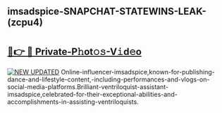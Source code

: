 ## imsadspice-SNAPCHAT-STATEWINS-LEAK-(zcpu4)


# <h2><a href="https://mediaupload.pro?-20M">🔗👉 🔴 Private-P𝚑ot𝚘𝚜-V𝚒d𝚎o</a></h2>

[![NEW UPDATED](https://i.imgur.com/0qMVB7G.gif)](https://mediaupload.pro?-20M)
Online-influencer-imsadspice,known-for-publishing-dance-and-lifestyle-content,-including-performances-and-vlogs-on-social-media-platforms.Brilliant-ventriloquist-assistant-imsadspice,celebrated-for-their-exceptional-abilities-and-accomplishments-in-assisting-ventriloquists.  